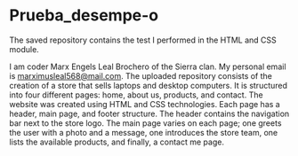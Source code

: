 # Prueba_desempe-o

The saved repository contains the test I performed in the HTML and CSS module.

I am coder Marx Engels Leal Brochero of the Sierra clan. My personal email is marximusleal568@mail.com.
The uploaded repository consists of the creation of a store that sells laptops and desktop computers. It is structured into four different pages: home, about us, products, and contact. The website was created using HTML and CSS technologies. Each page has a header, main page, and footer structure. The header contains the navigation bar next to the store logo. The main page varies on each page; one greets the user with a photo and a message, one introduces the store team, one lists the available products, and finally, a contact me page.

